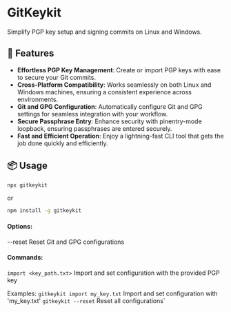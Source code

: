 
# GitKeykit

Simplify PGP key setup and signing commits on Linux and Windows.

## 🎯 Features

- **Effortless PGP Key Management**: Create or import PGP keys with ease to secure your Git commits.
- **Cross-Platform Compatibility**: Works seamlessly on both Linux and Windows machines, ensuring a consistent experience across environments.
- **Git and GPG Configuration**: Automatically configure Git and GPG settings for seamless integration with your workflow.
- **Secure Passphrase Entry**: Enhance security with pinentry-mode loopback, ensuring passphrases are entered securely.
- **Fast and Efficient Operation**: Enjoy a lightning-fast CLI tool that gets the job done quickly and efficiently.

## 📦 Usage

```bash
npx gitkeykit 
```
or
```bash
npm install -g gitkeykit 
```

#### Options:
  --reset                  Reset Git and GPG configurations

#### Commands:
  `import <key_path.txt>`    Import and set configuration with the provided PGP key

Examples:
  `gitkeykit import my_key.txt`    Import and set configuration with 'my_key.txt'
  `gitkeykit --reset`             Reset all configurations` 